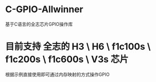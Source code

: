 # C-GPIO-Allwinner
基于C语言的全志芯片GPIO操作库

# 目前支持 全志的 H3 \ H6 \ f1c100s \ f1c200s \ f1c600s \ V3s 芯片

根据示例直接使用即可通过内存映射的方式操作GPIO
